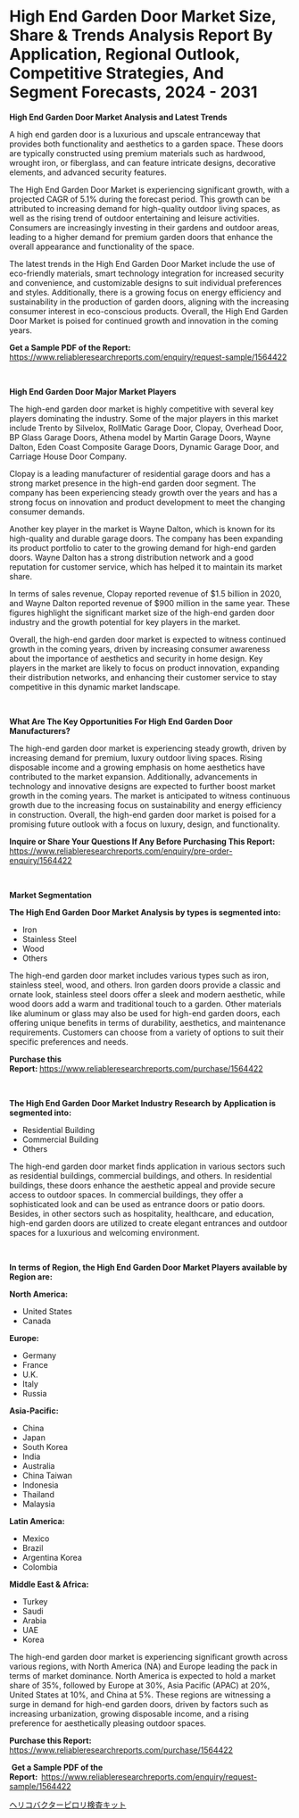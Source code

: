 <p><h1>High End Garden Door Market Size, Share & Trends Analysis Report By Application, Regional Outlook, Competitive Strategies, And Segment Forecasts, 2024 - 2031</h1></p><p><strong>High End Garden Door Market Analysis and Latest Trends</strong></p>
<p><p>A high end garden door is a luxurious and upscale entranceway that provides both functionality and aesthetics to a garden space. These doors are typically constructed using premium materials such as hardwood, wrought iron, or fiberglass, and can feature intricate designs, decorative elements, and advanced security features.</p><p>The High End Garden Door Market is experiencing significant growth, with a projected CAGR of 5.1% during the forecast period. This growth can be attributed to increasing demand for high-quality outdoor living spaces, as well as the rising trend of outdoor entertaining and leisure activities. Consumers are increasingly investing in their gardens and outdoor areas, leading to a higher demand for premium garden doors that enhance the overall appearance and functionality of the space.</p><p>The latest trends in the High End Garden Door Market include the use of eco-friendly materials, smart technology integration for increased security and convenience, and customizable designs to suit individual preferences and styles. Additionally, there is a growing focus on energy efficiency and sustainability in the production of garden doors, aligning with the increasing consumer interest in eco-conscious products. Overall, the High End Garden Door Market is poised for continued growth and innovation in the coming years.</p></p>
<p><strong>Get a Sample PDF of the Report:&nbsp;</strong> <a href="https://www.reliableresearchreports.com/enquiry/request-sample/1564422">https://www.reliableresearchreports.com/enquiry/request-sample/1564422</a></p>
<p>&nbsp;</p>
<p><strong>High End Garden Door Major Market Players</strong></p>
<p><p>The high-end garden door market is highly competitive with several key players dominating the industry. Some of the major players in this market include Trento by Silvelox, RollMatic Garage Door, Clopay, Overhead Door, BP Glass Garage Doors, Athena model by Martin Garage Doors, Wayne Dalton, Eden Coast Composite Garage Doors, Dynamic Garage Door, and Carriage House Door Company.</p><p>Clopay is a leading manufacturer of residential garage doors and has a strong market presence in the high-end garden door segment. The company has been experiencing steady growth over the years and has a strong focus on innovation and product development to meet the changing consumer demands.</p><p>Another key player in the market is Wayne Dalton, which is known for its high-quality and durable garage doors. The company has been expanding its product portfolio to cater to the growing demand for high-end garden doors. Wayne Dalton has a strong distribution network and a good reputation for customer service, which has helped it to maintain its market share.</p><p>In terms of sales revenue, Clopay reported revenue of $1.5 billion in 2020, and Wayne Dalton reported revenue of $900 million in the same year. These figures highlight the significant market size of the high-end garden door industry and the growth potential for key players in the market.</p><p>Overall, the high-end garden door market is expected to witness continued growth in the coming years, driven by increasing consumer awareness about the importance of aesthetics and security in home design. Key players in the market are likely to focus on product innovation, expanding their distribution networks, and enhancing their customer service to stay competitive in this dynamic market landscape.</p></p>
<p>&nbsp;</p>
<p><strong>What Are The Key Opportunities For High End Garden Door Manufacturers?</strong></p>
<p><p>The high-end garden door market is experiencing steady growth, driven by increasing demand for premium, luxury outdoor living spaces. Rising disposable income and a growing emphasis on home aesthetics have contributed to the market expansion. Additionally, advancements in technology and innovative designs are expected to further boost market growth in the coming years. The market is anticipated to witness continuous growth due to the increasing focus on sustainability and energy efficiency in construction. Overall, the high-end garden door market is poised for a promising future outlook with a focus on luxury, design, and functionality.</p></p>
<p><strong>Inquire or Share Your Questions If Any Before Purchasing This Report:</strong> <a href="https://www.reliableresearchreports.com/enquiry/pre-order-enquiry/1564422">https://www.reliableresearchreports.com/enquiry/pre-order-enquiry/1564422</a></p>
<p>&nbsp;</p>
<p><strong>Market Segmentation</strong></p>
<p><strong>The High End Garden Door Market Analysis by types is segmented into:</strong></p>
<p><ul><li>Iron</li><li>Stainless Steel</li><li>Wood</li><li>Others</li></ul></p>
<p><p>The high-end garden door market includes various types such as iron, stainless steel, wood, and others. Iron garden doors provide a classic and ornate look, stainless steel doors offer a sleek and modern aesthetic, while wood doors add a warm and traditional touch to a garden. Other materials like aluminum or glass may also be used for high-end garden doors, each offering unique benefits in terms of durability, aesthetics, and maintenance requirements. Customers can choose from a variety of options to suit their specific preferences and needs.</p></p>
<p><strong>Purchase this Report:&nbsp;</strong><a href="https://www.reliableresearchreports.com/purchase/1564422">https://www.reliableresearchreports.com/purchase/1564422</a></p>
<p>&nbsp;</p>
<p><strong>The High End Garden Door Market Industry Research by Application is segmented into:</strong></p>
<p><ul><li>Residential Building</li><li>Commercial Building</li><li>Others</li></ul></p>
<p><p>The high-end garden door market finds application in various sectors such as residential buildings, commercial buildings, and others. In residential buildings, these doors enhance the aesthetic appeal and provide secure access to outdoor spaces. In commercial buildings, they offer a sophisticated look and can be used as entrance doors or patio doors. Besides, in other sectors such as hospitality, healthcare, and education, high-end garden doors are utilized to create elegant entrances and outdoor spaces for a luxurious and welcoming environment.</p></p>
<p>&nbsp;</p>
<p><strong>In terms of Region, the High End Garden Door Market Players available by Region are:</strong></p>
<p>
    <p> <strong> North America: </strong>
        <ul>
            <li>United States</li>
            <li>Canada</li>
        </ul>
        </p> 
    <p> <strong> Europe: </strong>
        <ul>
            <li>Germany</li>
            <li>France</li>
            <li>U.K.</li>
            <li>Italy</li>
            <li>Russia</li>
        </ul>
        </p> 
    <p> <strong> Asia-Pacific: </strong>
        <ul>
            <li>China</li>
            <li>Japan</li>
            <li>South Korea</li>
            <li>India</li>
            <li>Australia</li>
            <li>China Taiwan</li>
            <li>Indonesia</li>
            <li>Thailand</li>
            <li>Malaysia</li>
        </ul>
        </p> 
    <p> <strong> Latin America: </strong>
        <ul>
            <li>Mexico</li>
            <li>Brazil</li>
            <li>Argentina Korea</li>
            <li>Colombia</li>
        </ul>
        </p> 
    <p> <strong> Middle East & Africa: </strong>
        <ul>
            <li>Turkey</li>
            <li>Saudi</li>
            <li>Arabia</li>
            <li>UAE</li>
            <li>Korea</li>
        </ul>
    </p>
    </p>
<p><p>The high-end garden door market is experiencing significant growth across various regions, with North America (NA) and Europe leading the pack in terms of market dominance. North America is expected to hold a market share of 35%, followed by Europe at 30%, Asia Pacific (APAC) at 20%, United States at 10%, and China at 5%. These regions are witnessing a surge in demand for high-end garden doors, driven by factors such as increasing urbanization, growing disposable income, and a rising preference for aesthetically pleasing outdoor spaces.</p></p>
<p><strong>Purchase this Report: </strong><a href="https://www.reliableresearchreports.com/purchase/1564422">https://www.reliableresearchreports.com/purchase/1564422</a></p>
<p>&nbsp;<strong>Get a Sample PDF of the Report:&nbsp;&nbsp;</strong><a href="https://www.reliableresearchreports.com/enquiry/request-sample/1564422">https://www.reliableresearchreports.com/enquiry/request-sample/1564422</a></p>
<p><strong></strong></p>
<p><p><a href="https://github.com/lababdou/Market-Research-Report-List-3/blob/main/83477857049.md">ヘリコバクターピロリ検査キット</a></p></p>